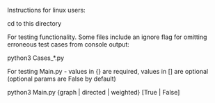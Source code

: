 Instructions for linux users:

cd to this directory

For testing functionality. Some files include an ignore flag for omitting erroneous test cases from console output:

python3 Cases_*.py

For testing Main.py - values in {} are required, values in [] are optional (optional params are False by default)

python3 Main.py {graph | directed | weighted} [True | False]